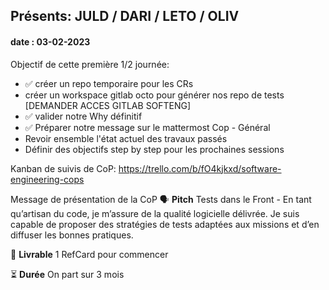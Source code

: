 ## Présents: JULD / DARI / LETO / OLIV
#### date : 03-02-2023

Objectif de cette première 1/2 journée:
- ✅ créer un repo temporaire pour les CRs
- créer un workspace gitlab octo pour générer nos repo de tests [DEMANDER ACCES GITLAB SOFTENG]
- ✅ valider notre Why définitif
- ✅ Préparer notre message sur le mattermost Cop - Général
- Revoir ensemble l'état actuel des travaux passés
- Définir des objectifs step by step pour les prochaines sessions

Kanban de suivis de CoP:
https://trello.com/b/fO4kjkxd/software-engineering-cops


Message de présentation de la CoP
🗣️ **Pitch**
Tests dans le Front - En tant qu’artisan du code, je m’assure de la qualité logicielle délivrée. Je suis capable de proposer des stratégies de tests adaptées aux missions et d’en diffuser les bonnes pratiques.

🎯 **Livrable**
1 RefCard pour commencer

⏳ **Durée**
On part sur 3 mois